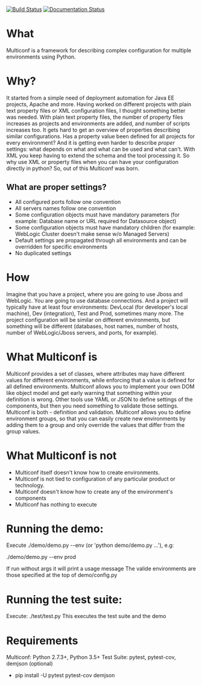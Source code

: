 [![Build Status](https://api.travis-ci.org/lhupfeldt/multiconf.svg?branch=master)](https://travis-ci.org/lhupfeldt/multiconf)
[![Documentation Status](https://readthedocs.org/projects/multiconf/badge/?version=stable)](http://multiconf.readthedocs.io/en/stable/?badge=stable)

What
====

Multiconf is a framework for describing complex configuration for multiple environments using Python.

Why?
===

It started from a simple need of deployment automation for Java EE projects, Apache and more. Having worked on different projects with plain text property files or XML configuration files, I thought something better was needed. With plain text property files, the number of property files increases as projects and environments are added, and number of scripts increases too. It gets hard to get an overview of properties describing similar configurations. Has a property value been defined for all projects for every environment? And it is getting even harder to describe *proper* settings: what depends on what and what can be used and what can't. With XML you keep having to extend the schema and the tool processing it. So why use XML or property files when you can have your configuration directly in python? So, out of this Multiconf was born.

What are proper settings?
------------------------

* All configured ports follow one convention
* All servers names follow one convention
* Some configuration objects must have mandatory parameters (for example: Database name or URL required for Datasource object)
* Some configuration objects must have mandatory children (for example: WebLogic Cluster doesn't make sense w/o Managed Servers)
* Default settings are propagated through all environments and can be overridden for specific environments
* No duplicated settings

How
===

Imagine that you have a project, where you are going to use Jboss and WebLogic. You are going to use database connections. And a project will typically have at least four environments: DevLocal (for developer's local machine), Dev (integration), Test and Prod, sometimes many more. The project configuration will be similar on different environments, but something will be different (databases, host names, number of hosts, number of WebLogic/Jboss servers,  and ports, for example).

What Multiconf is
=================

Multiconf provides a set of classes, where attributes may have different values for different environments, while enforcing that a value is defined for all defined environments.
Multiconf allows you to implement your own DOM like object model and get early warning that something within your definition is wrong. Other tools use YAML or JSON to define settings of the components, but then you need something to validate those settings. Multiconf is both - definition and validation.
Multiconf allows you to define environment groups, so that you can easily create new environments by adding them to a group and only override the values that differ from the group values.

What Multiconf is not
=====================

* Multiconf itself doesn't know how to create environments.
* Multiconf is not tied to configuration of any particular product or technology.
* Multiconf doesn't know how to create any of the environment's components
* Multiconf has nothing to execute

Running the demo:
=====================
Execute ./demo/demo.py --env <env> (or 'python demo/demo.py ...'), e.g:

  ./demo/demo.py --env prod

If run without args it will print a usage message
The valide environments are those specified at the top of demo/config.py

Running the test suite:
=====================
Execute: ./test/test.py
This executes the test suite and the demo

Requirements
=====================
Multiconf: Python 2.7.3+, Python 3.5+
Test Suite: pytest, pytest-cov, demjson (optional)
 - pip install -U pytest pytest-cov demjson
